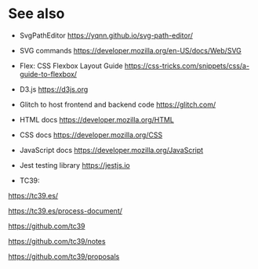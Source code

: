 # See also
- SvgPathEditor
https://yqnn.github.io/svg-path-editor/

- SVG commands
https://developer.mozilla.org/en-US/docs/Web/SVG

- Flex: CSS Flexbox Layout Guide
https://css-tricks.com/snippets/css/a-guide-to-flexbox/

- D3.js
https://d3js.org

- Glitch to host frontend and backend code
https://glitch.com/

- HTML docs
https://developer.mozilla.org/HTML

- CSS docs
https://developer.mozilla.org/CSS

- JavaScript docs
https://developer.mozilla.org/JavaScript

- Jest testing library
https://jestjs.io

- TC39:

https://tc39.es/

https://tc39.es/process-document/

https://github.com/tc39

https://github.com/tc39/notes

https://github.com/tc39/proposals
